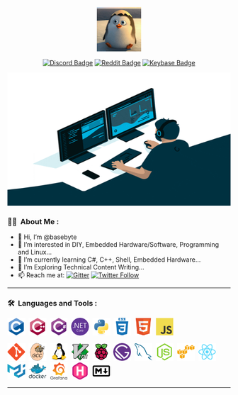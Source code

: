 <p align="center"><img src="https://raw.githubusercontent.com/basebyte/basebyte/main/giphy-penguin.gif" width="100"/></p>
<p align="center">
<a href="https://discord.com/channels/969088108706529340"><img src="https://img.shields.io/discord/969088108706529340?style=plastic" alt="Discord Badge"></a>
<a href="https://www.reddit.com/user/basebytes"><img src="https://img.shields.io/reddit/user-karma/combined/basebytes?style=social" alt="Reddit Badge"></a>
<a href="https://keybase.io/basebyte"><img src="https://img.shields.io/keybase/pgp/basebyte" alt="Keybase Badge"></a>
</p>

<p align="center"><img src="https://raw.githubusercontent.com/basebyte/basebyte/main/giphy-banner.gif" width="600" height="300"  /></p>

### :man_technologist: &nbsp;About Me :

- 👋 Hi, I’m @basebyte
- 👀 I’m interested in DIY, Embedded Hardware/Software, Programming and Linux...
- 🌱 I’m currently learning C#, C++, Shell, Embedded Hardware...
- 🔭 I’m Exploring Technical Content Writing...
- 📫 Reach me at:  [![Gitter](https://badges.gitter.im/basebyte/basebyte.svg)](https://gitter.im/basebyte/basebyte?utm_source=badge&utm_medium=badge&utm_campaign=pr-badge) [![Twitter Follow](https://img.shields.io/twitter/follow/basebytes?style=social&logo=twitter)](https://twitter.com/basebytes) 
---

### 🛠 &nbsp;Languages and Tools :

<p>
<img src="https://github.com/devicons/devicon/blob/master/icons/c/c-original.svg" title="C" alt="C" width="40" height="40"/>&nbsp;
<img src="https://github.com/devicons/devicon/blob/master/icons/cplusplus/cplusplus-original.svg" title="C++" alt="C++" width="40" height="40"/>&nbsp;
<img src="https://github.com/devicons/devicon/blob/master/icons/csharp/csharp-original.svg" title="C#" alt="C#" width="40" height="40"/>&nbsp;
<img src="https://github.com/devicons/devicon/blob/master/icons/dotnetcore/dotnetcore-original.svg" title=".NET" alt=".NET" width="40" height="40"/>&nbsp;
<img src="https://github.com/devicons/devicon/blob/master/icons/python/python-original.svg" title="Python" alt="Python" width="40" height="40"/>&nbsp;
<img src="https://github.com/devicons/devicon/blob/master/icons/css3/css3-plain-wordmark.svg"  title="CSS3" alt="CSS" width="40" height="40"/>&nbsp;
<img src="https://github.com/devicons/devicon/blob/master/icons/html5/html5-original.svg" title="HTML5" alt="HTML" width="40" height="40"/>&nbsp;
<img src="https://github.com/devicons/devicon/blob/master/icons/javascript/javascript-original.svg" title="JavaScript" alt="JavaScript" width="40" height="40"/>&nbsp;

<img src="https://github.com/devicons/devicon/blob/master/icons/git/git-original.svg" title="Git" alt="Git" width="40" height="40"/>&nbsp;
<img src="https://github.com/devicons/devicon/blob/master/icons/gcc/gcc-original.svg" title="GCC" alt="GCC" width="40" height="40"/>&nbsp;
<img src="https://github.com/devicons/devicon/blob/master/icons/linux/linux-original.svg" title="Linux" alt="Linux" width="40" height="40"/>&nbsp;
<img src="https://github.com/devicons/devicon/blob/master/icons/vim/vim-original.svg" title="VIM" alt="VIM" width="40" height="40"/>&nbsp;
<img src="https://github.com/devicons/devicon/blob/master/icons/raspberrypi/raspberrypi-original.svg" title="raspberrypi" alt="raspberrypi" width="40" height="40"/>&nbsp;
<img src="https://github.com/devicons/devicon/blob/master/icons/gatsby/gatsby-original.svg" title="Gatsby"  alt="Gatsby" width="40" height="40"/>&nbsp;
<img src="https://github.com/devicons/devicon/blob/master/icons/mysql/mysql-original.svg" title="MySQL"  alt="MySQL" width="40" height="40"/>&nbsp;
<img src="https://github.com/devicons/devicon/blob/master/icons/nodejs/nodejs-original.svg" title="NodeJS" alt="NodeJS" width="40" height="40"/>&nbsp;
<img src="https://github.com/devicons/devicon/blob/master/icons/amazonwebservices/amazonwebservices-original.svg" title="AWS" alt="AWS" width="40" height="40"/>&nbsp;
<img src="https://github.com/devicons/devicon/blob/master/icons/react/react-original.svg" title="React" alt="React" width="40" height="40"/>&nbsp;
<img src="https://github.com/devicons/devicon/blob/master/icons/materialui/materialui-original.svg" title="Material UI" alt="Material UI" width="40" height="40"/>&nbsp;
<img src="https://github.com/devicons/devicon/blob/master/icons/docker/docker-original-wordmark.svg" title="Docker" alt="Docker" width="40" height="40"/>&nbsp;
<img src="https://github.com/devicons/devicon/blob/master/icons/grafana/grafana-original-wordmark.svg" title="Grafana" alt="Grafana" width="40" height="40"/>&nbsp;
<img src="https://github.com/devicons/devicon/blob/master/icons/hugo/hugo-original.svg" title="Hugo" alt="Hugo" width="40" height="40"/>&nbsp;
<img src="https://github.com/devicons/devicon/blob/master/icons/markdown/markdown-original.svg" title="MarkDown" alt="MarkDown" width="40" height="40"/>&nbsp;
</p>

---

